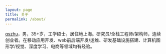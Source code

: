 ```yaml
---
layout: page
title: 关于 
permalink: /about/
---
```


[qszhu](https://github.com/qszhu)，男，35+岁，工学硕士。居住地上海。研究员/全栈工程师/架构师，连续创业者。在移动应用开发、web前后端开发/运维、研发基础设施搭建、计算机图形学/视觉、深度学习、电商等领域均有经验。
